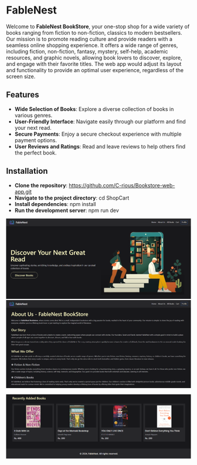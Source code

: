 # FableNest

Welcome to **FableNest BookStore**, your one-stop shop for a wide variety of books ranging from fiction to non-fiction, classics to modern bestsellers. Our mission is to promote reading culture and provide readers with a seamless online shopping experience.
It offers a wide range of genres, including fiction, non-fiction, fantasy, mystery, self-help, academic resources, and
graphic novels, allowing book lovers to discover, explore, and engage with their favorite titles.
The web app would adjust its layout and functionality to provide an optimal user experience, regardless of the screen size.


## Features

- **Wide Selection of Books**: Explore a diverse collection of books in various genres.
- **User-Friendly Interface**: Navigate easily through our platform and find your next read.
- **Secure Payments**: Enjoy a secure checkout experience with multiple payment options.
- **User Reviews and Ratings**: Read and leave reviews to help others find the perfect book.

## Installation
 - **Clone the repository**: https://github.com/C-rious/Bookstore-web-app.git
 - **Navigate to the project directory**: cd ShopCart
 - **Install dependencies**: npm install
 - **Run the development server**: npm run dev

![image](picture1.png)
![image](picture2.png)

![image](picture3.png)





